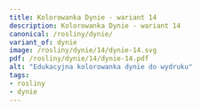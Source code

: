 ```yaml
---
title: Kolorowanka Dynie - wariant 14
description: Kolorowanka Dynie - wariant 14
canonical: /rosliny/dynie/
variant_of: dynie
image: /rosliny/dynie/14/dynie-14.svg
pdf: /rosliny/dynie/14/dynie-14.pdf
alt: "Edukacyjna kolorowanka dynie do wydruku"
tags:
- rosliny
- dynie
---
```

